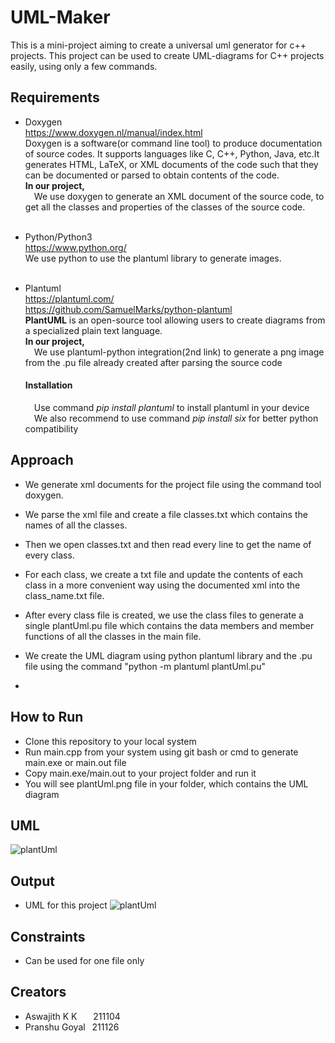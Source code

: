 # UML-Maker

This is a mini-project aiming to create a universal uml generator for c++ projects.
This project can be used to create UML-diagrams for C++ projects easily, using only a few commands.

## Requirements

- Doxygen<br>
  https://www.doxygen.nl/manual/index.html<br>
  Doxygen is a software(or command line tool) to produce documentation of source codes. It supports languages like C, C++, Python, Java, etc.It generates HTML, LaTeX, or XML documents of the code such that they can be documented or parsed to obtain contents of the code.<br>
  **In our project,**<br>
  &emsp;We use doxygen to generate an XML document of the source code, to get all the classes and properties of the classes of the source code.<br><br>

- Python/Python3 <br>
  https://www.python.org/<br>
  We use python to use the plantuml library to generate images.<br><br>

- Plantuml <br>https://plantuml.com/ <br>https://github.com/SamuelMarks/python-plantuml <br>**PlantUML** is an open-source tool allowing users to create diagrams from a specialized plain text language.<br>**In our project,**<br>&emsp;We use plantuml-python integration(2nd link) to generate a png image from the .pu file already created after parsing the source code<br>
  
  #### **Installation**
  
  &emsp;Use command *pip install plantuml* to install plantuml in your device<br>&emsp;We also recommend to use command *pip install six* for better python compatibility<br>

## Approach

-  We generate xml documents for the project file using the command tool doxygen.

- We parse the xml file and create a file classes.txt which contains the names of all the classes.

- Then we open classes.txt and then read every line to get the name of every class.

- For each class, we create a txt file and update the contents of each class in a more convenient way using the documented xml into the class_name.txt file.

- After every class file is created, we use the class files to generate a single plantUml.pu file which contains the data members and member functions of all the classes in the main file.

- We create the UML diagram using python plantuml library and the .pu file using the command "python -m plantuml plantUml.pu"

- 

## How to Run

- Clone this repository to your local system
- Run main.cpp from your system using git bash or cmd to generate main.exe or main.out file
- Copy main.exe/main.out to your project folder and run it
- You will see plantUml.png file in your folder, which contains the UML diagram

## UML

![plantUml](https://user-images.githubusercontent.com/98077125/206403935-b1d61cc9-1a04-47bc-870b-567e59917923.png)

## Output

- UML for this project
  ![plantUml](https://user-images.githubusercontent.com/98077125/206411284-29626d33-2c5c-499c-8690-24930f2908e2.png)

## Constraints

- Can be used for one file only

## Creators

- Aswajith K K &emsp;&nbsp;&nbsp;211104 <br>
- Pranshu Goyal &ensp;211126
